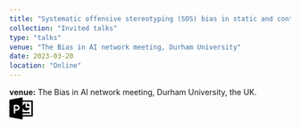 ```yaml
---
title: "Systematic offensive stereotyping (SOS) bias in static and contextual word embeddings"
collection: "Invited talks"
type: "talks"
venue: "The Bias in AI network meeting, Durham University"
date: 2023-03-20
location: "Online"
---
```

<b>venue:</b> The Bias in AI network meeting, Durham University, the UK.<br>
<a href="/files/talks/2023/Durham/Durham_talk"><img src="/images/ppt_symbol.png" alt="Link to PPT" style="width:42px;height:42px;"></a>&nbsp;&nbsp;


